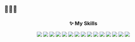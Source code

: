 ## 🌸😊🌸

<h3 align="center">✨ My Skills</h3>

<p align="center">
  <img src="https://img.shields.io/badge/html5-E34F26?style=for-the-badge&logo=html5&logoColor=white"> 
  <img src="https://img.shields.io/badge/javascript-F7DF1E?style=for-the-badge&logo=javascript&logoColor=black"> 
  <img src="https://img.shields.io/badge/python-3776AB?style=for-the-badge&logo=python&logoColor=white"> 
  <img src="https://img.shields.io/badge/react-61DAFB?style=for-the-badge&logo=react&logoColor=black"> 
  <img src="https://img.shields.io/badge/redux-764ABC?style=for-the-badge&logo=redux&logoColor=white"> 
  <img src="https://img.shields.io/badge/react query-FF4154?style=for-the-badge&logo=react query&logoColor=white"> 
  <img src="https://img.shields.io/badge/typescript-3178C6?style=for-the-badge&logo=typescript&logoColor=white">
  
  <img src="https://img.shields.io/badge/css3-1572B6?style=for-the-badge&logo=css3&logoColor=white"> 
  <img src="https://img.shields.io/badge/styled components-DB7093?style=for-the-badge&logo=styled components&logoColor=white"> 
  <img src="https://img.shields.io/badge/tailwind css-06B6D4?style=for-the-badge&logo=tailwind css&logoColor=white">

  <img src="https://img.shields.io/badge/next.js-000000?style=for-the-badge&logo=next.js&logoColor=white">

  <img src="https://img.shields.io/badge/git-F05032?style=for-the-badge&logo=git&logoColor=white"> 
  <img src="https://img.shields.io/badge/github-181717?style=for-the-badge&logo=github&logoColor=white"> 
  <img src="https://img.shields.io/badge/slack-4A154B?style=for-the-badge&logo=slack&logoColor=white"> 
  <img src="https://img.shields.io/badge/notion-000000?style=for-the-badge&logo=notion&logoColor=white">
</p>

